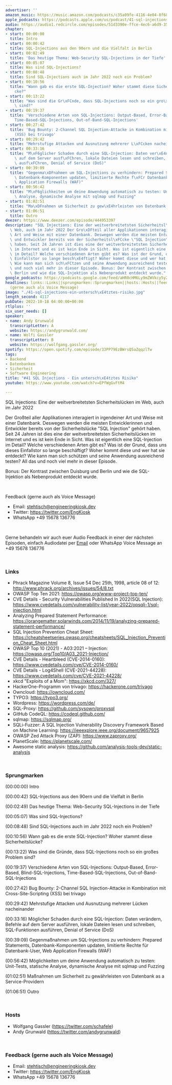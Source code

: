 ```yaml
---
advertiser: ''
amazon_music: https://music.amazon.com/podcasts/c35a09fe-4116-4e04-8f68-77d61b112e46/episodes/1aa39b24-8c09-496d-9505-20c0ddb6981d/engineering-kiosk-41-sql-injections---ein-untersch%C3%A4tztes-risiko
apple_podcasts: https://podcasts.apple.com/us/podcast/41-sql-injections-ein-untersch%C3%A4tztes-risiko/id1603082924?i=1000582974713&uo=4
audio: https://audio1.redcircle.com/episodes/51d3390e-ffce-4ec6-a6d9-350dc0cd163b/stream.mp3
chapter:
- start: 00:00:00
  title: Intro
- start: 00:00:42
  title: SQL-Injections aus den 90ern und die Vielfalt in Berlin
- start: 00:02:49
  title: 'Das heutige Thema: Web-Security SQL-Injections in der Tiefe'
- start: 00:05:07
  title: Was sind SQL-Injections?
- start: 00:08:48
  title: Sind SQL-Injections auch im Jahr 2022 noch ein Problem?
- start: 00:10:56
  title: "Wann gab es die erste SQL-Injection? Woher stammt diese Sicherheitsl\xFC\
    cke?"
- start: 00:13:22
  title: "Was sind die Gr\xFCnde, dass SQL-Injections noch so ein gro\xDFes Problem\
    \ sind?"
- start: 00:19:37
  title: 'Verschiedene Arten von SQL-Injections: Output-Based, Error-Based, Blind-SQL-Injections,
    Time-Based-SQL-Injections, Out-of-Band-SQL-Injections'
- start: 00:27:42
  title: 'Bug Bounty: 2-Channel SQL Injection-Attacke in Kombination mit Cross-Site-Scripting
    (XSS) bei trivago'
- start: 00:29:42
  title: "Mehrstufige Attacken und Ausnutzung mehrerer L\xFCcken nacheinander"
- start: 00:33:16
  title: "M\xF6glicher Schaden durch eine SQL-Injection: Daten ver\xE4ndern, Befehle\
    \ auf dem Server ausf\xFChren, lokale Dateien lesen und schreiben, SQL-Funktionen\
    \ ausf\xFChren, Denial of Service (DoS)"
- start: 00:39:09
  title: "Gegenma\xDFnahmen um SQL-Injections zu verhindern: Prepared Statements,\
    \ Datenbank-Komponenten updaten, limitierte Rechte f\xFCr Datenbank-User, Web\
    \ Application Firewalls (WAF)"
- start: 00:56:42
  title: "M\xF6glichkeiten um deine Anwendung automatisch zu testen: Unit-Tests, statische\
    \ Analyse, dynamische Analyse mit sqlmap und Fuzzing"
- start: 01:02:51
  title: "Ma\xDFnahmen um Sicherheit zu gew\xE4hrleisten von Datenbank as a Service-Providern"
- start: 01:06:51
  title: Outro
deezer: https://www.deezer.com/episode/444953397
description: "SQL Injections: Eine der weitverbreitetsten Sicherheitsl\xFCcken im\
  \ Web, auch im Jahr 2022 Der Gro\xDFteil aller Applikationen interagiert in irgendeiner\
  \ Art und Weise mit einer Datenbank. Deswegen werden die meisten Entwicklerinnen\
  \ und Entwickler bereits von der Sicherheitsl\xFCcke \"SQL Injection\" geh\xF6rt\
  \ haben. Seit 24 Jahren ist dies eine der weitverbreitetsten Sicherheitsl\xFCcken\
  \ im Internet und es ist kein Ende in Sicht. Was ist eigentlich eine SQL-Injection\
  \ im Detail? Welche verschiedenen Arten gibt es? Was ist der Grund, dass uns dieses\
  \ Einfallstor so lange besch\xE4ftigt? Woher kommt diese und wer hat sie entdeckt?\
  \ Wie kann man sich sch\xFCtzen und seine Anwendung ausreichend testen? All das\
  \ und noch viel mehr in dieser Episode. Bonus: Der Kontrast zwischen Duisburg und\
  \ Berlin und wie die SQL-Injektion als Nebenprodukt entdeckt wurde."
google_podcasts: https://podcasts.google.com/feed/aHR0cHM6Ly9mZWVkcy5yZWRjaXJjbGUuY29tLzBlY2ZkZmQ3LWZkYTEtNGMzZC05NTE1LTQ3NjcyN2Y5ZGY1ZQ/episode/YzM1NDVhMmMtNzM2ZC00MzU0LTllZGItMThkNDg2MzBlZTA5?sa=X&ved=2ahUKEwiVlYfKhOn6AhUDsGoFHa6aAZ4QkfYCegQIARAF
headlines: links::Links||sprungmarken::Sprungmarken||hosts::Hosts||feedback-gerne-auch-als-voice-message::Feedback
  (gerne auch als Voice Message)
image: "./41-sql-injections-ein-untersch\xE4tztes-risiko.jpg"
length_second: 4117
pubDate: 2022-10-18 04:00:00+00:00
rtlplus: ''
six_user_needs: []
speaker:
- name: Andy Grunwald
  transcriptLetter: A
  website: https://andygrunwald.com/
- name: Wolfi Gassler
  transcriptLetter: B
  website: https://wolfgang.gassler.org/
spotify: https://open.spotify.com/episode/33PP79EzBWrsQ5aZqqzlTw
tags:
- Backend
- Datenbanken
- Sicherheit
- Software Engineering
title: "#41 SQL Injections - Ein untersch\xE4tztes Risiko"
youtube: https://www.youtube.com/watch?v=EPfWgGvFtM4

---
```

<p>SQL Injections: Eine der weitverbreitetsten Sicherheitslücken im Web, auch im Jahr 2022</p><p>Der Großteil aller Applikationen interagiert in irgendeiner Art und Weise mit einer Datenbank. Deswegen werden die meisten Entwicklerinnen und Entwickler bereits von der Sicherheitslücke &#34;SQL Injection&#34; gehört haben. Seit 24 Jahren ist dies eine der weitverbreitetsten Sicherheitslücken im Internet und es ist kein Ende in Sicht. Was ist eigentlich eine SQL-Injection im Detail? Welche verschiedenen Arten gibt es? Was ist der Grund, dass uns dieses Einfallstor so lange beschäftigt? Woher kommt diese und wer hat sie entdeckt? Wie kann man sich schützen und seine Anwendung ausreichend testen? All das und noch viel mehr in dieser Episode.</p><p>Bonus: Der Kontrast zwischen Duisburg und Berlin und wie die SQL-Injektion als Nebenprodukt entdeckt wurde.</p><p><br></p><p>Feedback (gerne auch als Voice Message)</p><ul><li>Email: <a href="mailto:stehtisch@engineeringkiosk.dev" rel="nofollow">stehtisch@engineeringkiosk.dev</a></li><li>Twitter: <a href="https://twitter.com/EngKiosk" rel="nofollow">https://twitter.com/EngKiosk</a></li><li>WhatsApp +49 15678 136776</li></ul><p><br></p><p>Gerne behandeln wir auch euer Audio Feedback in einer der nächsten Episoden, einfach Audiodatei per <a href="https://engineeringkiosk.dev/kontakt/">Email</a> oder WhatsApp Voice Message an +49 15678 136776</p><p><br></p><h3 id="links">Links</h3><ul><li>Phrack Magazine Volume 8, Issue 54 Dec 25th, 1998, article 08 of 12: <a href="http://www.phrack.org/archives/issues/54/8.txt" rel="nofollow">http://www.phrack.org/archives/issues/54/8.txt</a></li><li>OWASP Top Ten 2021: <a href="https://owasp.org/www-project-top-ten/" rel="nofollow">https://owasp.org/www-project-top-ten/</a></li><li>CVE Details - Security Vulnerabilities Published In 2022(SQL Injection): <a href="https://www.cvedetails.com/vulnerability-list/year-2022/opsqli-1/sql-injection.html" rel="nofollow">https://www.cvedetails.com/vulnerability-list/year-2022/opsqli-1/sql-injection.html</a></li><li>Analyzing Prepared Statement Performance: <a href="https://orangematter.solarwinds.com/2014/11/19/analyzing-prepared-statement-performance/" rel="nofollow">https://orangematter.solarwinds.com/2014/11/19/analyzing-prepared-statement-performance/</a></li><li>SQL Injection Prevention Cheat Sheet: <a href="https://cheatsheetseries.owasp.org/cheatsheets/SQL_Injection_Prevention_Cheat_Sheet.html" rel="nofollow">https://cheatsheetseries.owasp.org/cheatsheets/SQL_Injection_Prevention_Cheat_Sheet.html</a></li><li>OWASP Top 10 (2021) - A03:2021 – Injection: <a href="https://owasp.org/Top10/A03_2021-Injection/" rel="nofollow">https://owasp.org/Top10/A03_2021-Injection/</a></li><li>CVE Details - Heartbleed (CVE-2014-0160): <a href="https://www.cvedetails.com/cve/CVE-2014-0160/" rel="nofollow">https://www.cvedetails.com/cve/CVE-2014-0160/</a></li><li>CVE Details - Log4Shell (CVE-2021-44228): <a href="https://www.cvedetails.com/cve/CVE-2021-44228/" rel="nofollow">https://www.cvedetails.com/cve/CVE-2021-44228/</a></li><li>xkcd &#34;Exploits of a Mom&#34;: <a href="https://xkcd.com/327/" rel="nofollow">https://xkcd.com/327/</a></li><li>HackerOne-Programm von trivago: <a href="https://hackerone.com/trivago" rel="nofollow">https://hackerone.com/trivago</a></li><li>Owncloud: <a href="https://owncloud.com/" rel="nofollow">https://owncloud.com/</a></li><li>TYPO3: <a href="https://typo3.org/" rel="nofollow">https://typo3.org/</a></li><li>Wordpress: <a href="https://wordpress.com/de/" rel="nofollow">https://wordpress.com/de/</a></li><li>SQL-Proxy: <a href="https://github.com/sysown/proxysql" rel="nofollow">https://github.com/sysown/proxysql</a></li><li>GitHub CodeQL: <a href="https://codeql.github.com/" rel="nofollow">https://codeql.github.com/</a></li><li>sqlmap: <a href="https://sqlmap.org/" rel="nofollow">https://sqlmap.org/</a></li><li>SQLi-Fuzzer: A SQL Injection Vulnerability Discovery Framework Based on Machine Learning: <a href="https://ieeexplore.ieee.org/document/9657925" rel="nofollow">https://ieeexplore.ieee.org/document/9657925</a></li><li>OWASP Zed Attack Proxy (ZAP): <a href="https://www.zaproxy.org/" rel="nofollow">https://www.zaproxy.org/</a></li><li>PlanetScale: <a href="https://planetscale.com/" rel="nofollow">https://planetscale.com/</a></li><li>Awesome static analysis: <a href="https://github.com/analysis-tools-dev/static-analysis" rel="nofollow">https://github.com/analysis-tools-dev/static-analysis</a></li></ul><p><br></p><h3 id="sprungmarken">Sprungmarken</h3><p>(00:00:00) Intro</p><p>(00:00:42) SQL-Injections aus den 90ern und die Vielfalt in Berlin</p><p>(00:02:49) Das heutige Thema: Web-Security SQL-Injections in der Tiefe</p><p>(00:05:07) Was sind SQL-Injections?</p><p>(00:08:48) Sind SQL-Injections auch im Jahr 2022 noch ein Problem?</p><p>(00:10:56) Wann gab es die erste SQL-Injection? Woher stammt diese Sicherheitslücke?</p><p>(00:13:22) Was sind die Gründe, dass SQL-Injections noch so ein großes Problem sind?</p><p>(00:19:37) Verschiedene Arten von SQL-Injections: Output-Based, Error-Based, Blind-SQL-Injections, Time-Based-SQL-Injections, Out-of-Band-SQL-Injections</p><p>(00:27:42) Bug Bounty: 2-Channel SQL Injection-Attacke in Kombination mit Cross-Site-Scripting (XSS) bei trivago</p><p>(00:29:42) Mehrstufige Attacken und Ausnutzung mehrerer Lücken nacheinander</p><p>(00:33:16) Möglicher Schaden durch eine SQL-Injection: Daten verändern, Befehle auf dem Server ausführen, lokale Dateien lesen und schreiben, SQL-Funktionen ausführen, Denial of Service (DoS)</p><p>(00:39:09) Gegenmaßnahmen um SQL-Injections zu verhindern: Prepared Statements, Datenbank-Komponenten updaten, limitierte Rechte für Datenbank-User, Web Application Firewalls (WAF)</p><p>(00:56:42) Möglichkeiten um deine Anwendung automatisch zu testen: Unit-Tests, statische Analyse, dynamische Analyse mit sqlmap und Fuzzing</p><p>(01:02:51) Maßnahmen um Sicherheit zu gewährleisten von Datenbank as a Service-Providern</p><p>(01:06:51) Outro</p><p><br></p><h3 id="hosts">Hosts</h3><ul><li>Wolfgang Gassler (<a href="https://twitter.com/schafele" rel="nofollow">https://twitter.com/schafele</a>)</li><li>Andy Grunwald (<a href="https://twitter.com/andygrunwald" rel="nofollow">https://twitter.com/andygrunwald</a>)</li></ul><p><br></p><h3 id="feedback-gerne-auch-als-voice-message">Feedback (gerne auch als Voice Message)</h3><ul><li>Email: <a href="mailto:stehtisch@engineeringkiosk.dev" rel="nofollow">stehtisch@engineeringkiosk.dev</a></li><li>Twitter: <a href="https://twitter.com/EngKiosk" rel="nofollow">https://twitter.com/EngKiosk</a></li><li>WhatsApp +49 15678 136776</li></ul>